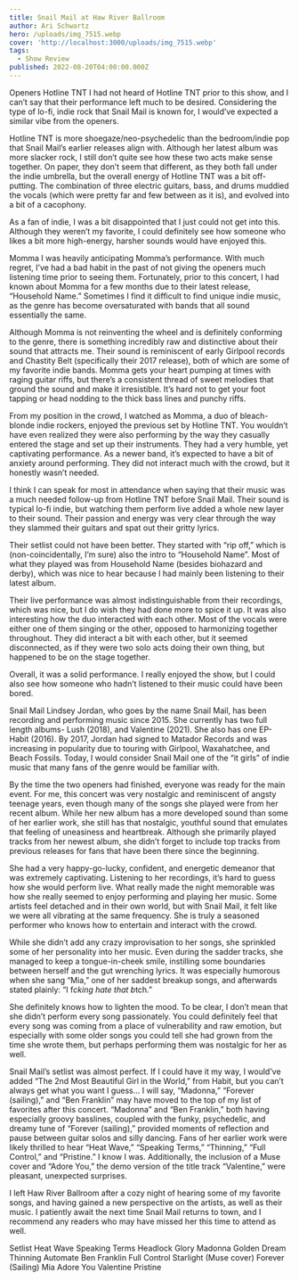 ```yaml
---
title: Snail Mail at Haw River Ballroom
author: Ari Schwartz
hero: /uploads/img_7515.webp
cover: 'http://localhost:3000/uploads/img_7515.webp'
tags:
  - Show Review
published: 2022-08-20T04:00:00.000Z
---
```



Openers
Hotline TNT
I had not heard of Hotline TNT prior to this show, and I can’t say that their performance left much to be desired. Considering the type of lo-fi, indie rock that Snail Mail is known for, I would’ve expected a similar vibe from the openers.

Hotline TNT is more shoegaze/neo-psychedelic than the bedroom/indie pop that Snail Mail’s earlier releases align with. Although her latest album was more slacker rock, I still don’t quite see how these two acts make sense together. On paper, they don’t seem that different, as they both fall under the indie umbrella, but the overall energy of Hotline TNT was a bit off-putting. The combination of three electric guitars, bass, and drums muddied the vocals (which were pretty far and few between as it is), and evolved into a bit of a cacophony.

As a fan of indie, I was a bit disappointed that I just could not get into this. Although they weren’t my favorite, I could definitely see how someone who likes a bit more high-energy, harsher sounds would have enjoyed this.

Momma
I was heavily anticipating Momma’s performance. With much regret,  I’ve had a bad habit in the past of not giving the openers much listening time prior to seeing them. Fortunately, prior to this concert, I had known about Momma for a few months due to their latest release, “Household Name.” Sometimes I find it difficult to find unique indie music, as the genre has become oversaturated with bands that all sound essentially the same.

Although Momma is not reinventing the wheel and is definitely conforming to the genre, there is something incredibly raw and distinctive about their sound that attracts me. Their sound is reminiscent of early Girlpool records and Chastity Belt (specifically their 2017 release), both of which are some of my favorite indie bands. Momma gets your heart pumping at times with raging guitar riffs, but there’s a consistent thread of sweet melodies that ground the sound and make it irresistible. It’s hard not to get your foot tapping or head nodding to the thick bass lines and punchy riffs.

From my position in the crowd, I watched as Momma, a duo of bleach-blonde indie rockers, enjoyed the previous set by Hotline TNT. You wouldn’t have even realized they were also performing by the way they casually entered the stage and set up their instruments. They had a very humble, yet captivating performance. As a newer band, it’s expected to have a bit of anxiety around performing. They did not interact much with the crowd, but it honestly wasn’t needed.

I think I can speak for most in attendance when saying that their music was a much needed follow-up from Hotline TNT before Snail Mail. Their sound is typical lo-fi indie, but watching them perform live added a whole new layer to their sound. Their passion and energy was very clear through the way they slammed their guitars and spat out their gritty lyrics. 

Their setlist could not have been better. They started with “rip off,” which is (non-coincidentally, I’m sure) also the intro to “Household Name”. Most of what they played was from Household Name (besides biohazard and derby), which was nice to hear because I had mainly been listening to their latest album.

Their live performance was almost indistinguishable from their recordings, which was nice, but I do wish they had done more to spice it up. It was also interesting how the duo interacted with each other. Most of the vocals were either one of them singing or the other, opposed to harmonizing together throughout. They did interact a bit with each other, but it seemed disconnected, as if they were two solo acts doing their own thing, but happened to be on the stage together.

Overall, it was a solid performance. I really enjoyed the show, but I could also see how someone who hadn’t listened to their music could have been bored.

Snail Mail
Lindsey Jordan, who goes by the name Snail Mail, has been recording and performing music since 2015. She currently has two full length albums- Lush (2018), and Valentine (2021). She also has one EP- Habit (2016). By 2017, Jordan had signed to Matador Records and was increasing in popularity due to touring with Girlpool, Waxahatchee, and Beach Fossils. Today, I would consider Snail Mail one of the “it girls” of indie music that many fans of the genre would be familiar with.

By the time the two openers had finished, everyone was ready for the main event. For me, this concert was very nostalgic and reminiscent of angsty teenage years, even though many of the songs she played were from her recent album. While her new album has a more developed sound than some of her earlier work, she still has that nostalgic, youthful sound that emulates that feeling of uneasiness and heartbreak. Although she primarily played tracks from her newest album, she didn’t forget to include top tracks from previous releases for fans that have been there since the beginning.

She had a very happy-go-lucky, confident, and energetic demeanor that was extremely captivating. Listening to her recordings, it’s hard to guess how she would perform live. What really made the night memorable was how she really seemed to enjoy performing and playing her music. Some artists feel detached and in their own world, but with Snail Mail, it felt like we were all vibrating at the same frequency. She is truly a seasoned performer who knows how to entertain and interact with the crowd. 

While she didn’t add any crazy improvisation to her songs, she sprinkled some of her personality into her music. Even during the sadder tracks, she managed to keep a tongue-in-cheek smile, instilling some boundaries between herself and the gut wrenching lyrics. It was especially humorous when she sang “Mia,” one of her saddest breakup songs, and afterwards stated plainly: “I f*cking hate that b*tch.”

She definitely knows how to lighten the mood. To be clear, I don’t mean that she didn’t perform every song passionately. You could definitely feel that every song was coming from a place of vulnerability and raw emotion, but especially with some older songs you could tell she had grown from the time she wrote them, but perhaps performing them was nostalgic for her as well.  

Snail Mail’s setlist was almost perfect. If I could have it my way,  I would’ve added “The 2nd Most Beautiful Girl in the World,” from Habit, but you can’t always get what you want I guess… I will say, “Madonna,” “Forever (sailing),” and “Ben Franklin” may have moved to the top of my list of favorites after this concert. “Madonna” and “Ben Franklin,” both having especially groovy basslines, coupled with the funky, psychedelic, and dreamy tune of “Forever (sailing),” provided moments of reflection and pause between guitar solos and silly dancing. Fans of her earlier work were likely thrilled to hear “Heat Wave,” “Speaking Terms,” “Thinning,” “Full Control,” and “Pristine.” I know I was. Additionally, the inclusion of a Muse cover and “Adore You,” the demo version of the title track “Valentine,” were pleasant, unexpected surprises. 

I left Haw River Ballroom after a cozy night of hearing some of my favorite songs, and having gained a new perspective on the artists, as well as their music. I patiently await the next time Snail Mail returns to town, and I recommend any readers who may have missed her this time to attend as well.

Setlist
Heat Wave
Speaking Terms
Headlock
Glory
Madonna
Golden Dream
Thinning
Automate
Ben Franklin
Full Control
Starlight (Muse cover)
Forever (Sailing)
Mia
Adore You
Valentine
Pristine
